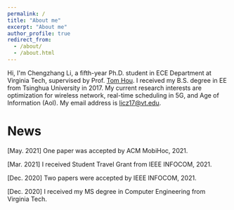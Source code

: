 ```yaml
---
permalink: /
title: "About me"
excerpt: "About me"
author_profile: true
redirect_from: 
  - /about/
  - /about.html
---
```


Hi, I'm Chengzhang Li, a fifth-year Ph.D. student in ECE Department at Virginia Tech, supervised by Prof. [Tom Hou](https://www.cnsr.ictas.vt.edu/THou.html). I received my B.S. degree in EE from Tsinghua University in 2017. My current research interests are optimization for wireless network, real-time scheduling in 5G, and Age of Information (AoI). My email address is licz17@vt.edu.

News
======
\[May. 2021\] One paper was accepted by ACM MobiHoc, 2021.

\[Mar. 2021\] I received Student Travel Grant from IEEE INFOCOM, 2021.

\[Dec. 2020\] Two papers were accepted by IEEE INFOCOM, 2021.

\[Dec. 2020\] I received my MS degree in Computer Engineering from Virginia Tech.

